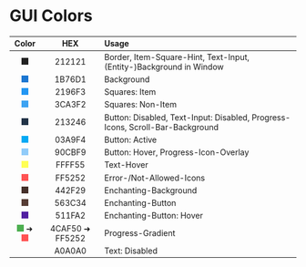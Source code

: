 # GUI Colors

|                              Color                              |       HEX       | Usage                                                                         |
|:---------------------------------------------------------------:|:---------------:|:------------------------------------------------------------------------------|
|                 ![212121](./colors/212121.png)                  |     212121      | Border, Item-Square-Hint, Text-Input, (Entity-)Background in Window           |
|                 ![1B76D1](./colors/1B76D1.png)                  |     1B76D1      | Background                                                                    |
|                 ![2196F3](./colors/2196F3.png)                  |     2196F3      | Squares: Item                                                                 |
|                 ![3CA3F2](./colors/3CA3F2.png)                  |     3CA3F2      | Squares: Non-Item                                                             |
|                 ![213246](./colors/213246.png)                  |     213246      | Button: Disabled, Text-Input: Disabled, Progress-Icons, Scroll-Bar-Background |
|                 ![03A9F4](./colors/03A9F4.png)                  |     03A9F4      | Button: Active                                                                |
|                 ![90CBF9](./colors/90CBF9.png)                  |     90CBF9      | Button: Hover, Progress-Icon-Overlay                                          |
|                 ![FFFF55](./colors/FFFF55.png)                  |     FFFF55      | Text-Hover                                                                    |
|                 ![FF5252](./colors/FF5252.png)                  |     FF5252      | Error-/Not-Allowed-Icons                                                      |
|                 ![442F29](./colors/442F29.png)                  |     442F29      | Enchanting-Background                                                         |
|                 ![563C34](./colors/563C34.png)                  |     563C34      | Enchanting-Button                                                             |
|                 ![511FA2](./colors/511FA2.png)                  |     511FA2      | Enchanting-Button: Hover                                                      |
| ![4CAF50](./colors/4CAF50.png) ➜ ![FF5252](./colors/FF5252.png) | 4CAF50 ➜ FF5252 | Progress-Gradient                                                             |
|                                                                 |     A0A0A0      | Text: Disabled                                                                |
